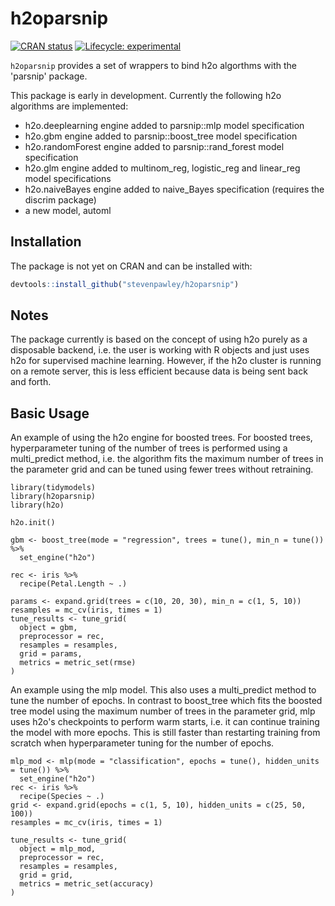# h2oparsnip

<!-- badges: start -->
[![CRAN status](https://www.r-pkg.org/badges/version/h2oparsnip)](https://CRAN.R-project.org/package=h2oparsnip)
[![Lifecycle: experimental](https://img.shields.io/badge/lifecycle-experimental-orange.svg)](https://www.tidyverse.org/lifecycle/#experimental)
<!-- badges: end -->

```h2oparsnip``` provides a set of wrappers to bind h2o algorthms with the
'parsnip' package.

This package is early in development. Currently the following h2o algorithms
are implemented:

- h2o.deeplearning engine added to parsnip::mlp model specification
- h2o.gbm engine added to parsnip::boost_tree model specification
- h2o.randomForest engine added to parsnip::rand_forest model specification
- h2o.glm engine added to multinom_reg, logistic_reg and linear_reg model
specifications
- h2o.naiveBayes engine added to naive_Bayes specification (requires the discrim package)
- a new model, automl

## Installation

The package is not yet on CRAN and can be installed with:

``` r
devtools::install_github("stevenpawley/h2oparsnip")
```

## Notes

The package currently is based on the concept of using h2o purely as a disposable backend, i.e. the user is working with R objects and just uses h2o for supervised machine learning. However, if the h2o cluster is running on a remote server, this is less efficient because data is being sent back and forth.

## Basic Usage

An example of using the h2o engine for boosted trees. For boosted trees, hyperparameter tuning of the number of trees is performed using a multi_predict method, i.e. the algorithm fits the maximum number of trees in the parameter grid and can be tuned using fewer trees without retraining.

```
library(tidymodels)
library(h2oparsnip)
library(h2o)

h2o.init()

gbm <- boost_tree(mode = "regression", trees = tune(), min_n = tune()) %>%
  set_engine("h2o")

rec <- iris %>%
  recipe(Petal.Length ~ .)

params <- expand.grid(trees = c(10, 20, 30), min_n = c(1, 5, 10))
resamples = mc_cv(iris, times = 1)
tune_results <- tune_grid(
  object = gbm,
  preprocessor = rec,
  resamples = resamples,
  grid = params,
  metrics = metric_set(rmse)
)
```

An example using the mlp model. This also uses a multi_predict method to tune the number of epochs. In contrast to boost_tree which fits the boosted tree model using the maximum number of trees in the parameter grid, mlp uses h2o's checkpoints to perform warm starts, i.e. it can continue training the model with more epochs. This is still faster than restarting training from scratch when hyperparameter tuning for the number of epochs.

```
mlp_mod <- mlp(mode = "classification", epochs = tune(), hidden_units = tune()) %>%
  set_engine("h2o")
rec <- iris %>%
  recipe(Species ~ .)
grid <- expand.grid(epochs = c(1, 5, 10), hidden_units = c(25, 50, 100))
resamples = mc_cv(iris, times = 1)

tune_results <- tune_grid(
  object = mlp_mod,
  preprocessor = rec,
  resamples = resamples,
  grid = grid,
  metrics = metric_set(accuracy)
)
```
